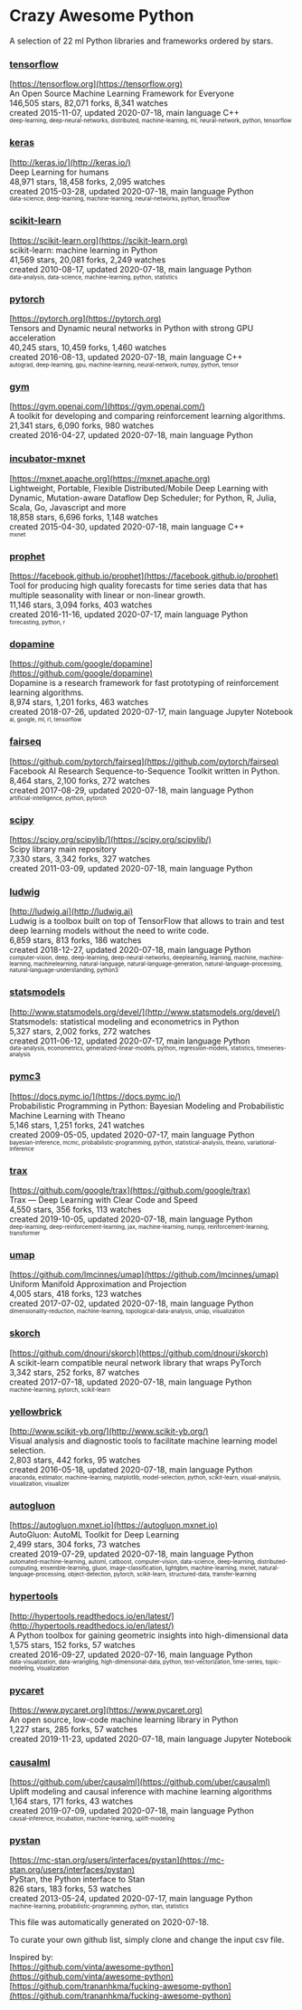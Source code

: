 # Crazy Awesome Python
A selection of 22 ml Python libraries and frameworks ordered by stars.  


### [tensorflow](https://github.com/tensorflow/tensorflow)  
[https://tensorflow.org](https://tensorflow.org)  
An Open Source Machine Learning Framework for Everyone  
146,505 stars, 82,071 forks, 8,341 watches  
created 2015-11-07, updated 2020-07-18, main language C++  
<sub><sup>deep-learning, deep-neural-networks, distributed, machine-learning, ml, neural-network, python, tensorflow</sup></sub>


### [keras](https://github.com/keras-team/keras)  
[http://keras.io/](http://keras.io/)  
Deep Learning for humans  
48,971 stars, 18,458 forks, 2,095 watches  
created 2015-03-28, updated 2020-07-18, main language Python  
<sub><sup>data-science, deep-learning, machine-learning, neural-networks, python, tensorflow</sup></sub>


### [scikit-learn](https://github.com/scikit-learn/scikit-learn)  
[https://scikit-learn.org](https://scikit-learn.org)  
scikit-learn: machine learning in Python  
41,569 stars, 20,081 forks, 2,249 watches  
created 2010-08-17, updated 2020-07-18, main language Python  
<sub><sup>data-analysis, data-science, machine-learning, python, statistics</sup></sub>


### [pytorch](https://github.com/pytorch/pytorch)  
[https://pytorch.org](https://pytorch.org)  
Tensors and Dynamic neural networks in Python with strong GPU acceleration  
40,245 stars, 10,459 forks, 1,460 watches  
created 2016-08-13, updated 2020-07-18, main language C++  
<sub><sup>autograd, deep-learning, gpu, machine-learning, neural-network, numpy, python, tensor</sup></sub>


### [gym](https://github.com/openai/gym)  
[https://gym.openai.com/](https://gym.openai.com/)  
A toolkit for developing and comparing reinforcement learning algorithms.  
21,341 stars, 6,090 forks, 980 watches  
created 2016-04-27, updated 2020-07-18, main language Python  


### [incubator-mxnet](https://github.com/apache/incubator-mxnet)  
[https://mxnet.apache.org](https://mxnet.apache.org)  
Lightweight, Portable, Flexible Distributed/Mobile Deep Learning with Dynamic, Mutation-aware Dataflow Dep Scheduler; for Python, R, Julia, Scala, Go, Javascript and more  
18,858 stars, 6,696 forks, 1,148 watches  
created 2015-04-30, updated 2020-07-18, main language C++  
<sub><sup>mxnet</sup></sub>


### [prophet](https://github.com/facebook/prophet)  
[https://facebook.github.io/prophet](https://facebook.github.io/prophet)  
Tool for producing high quality forecasts for time series data that has multiple seasonality with linear or non-linear growth.  
11,146 stars, 3,094 forks, 403 watches  
created 2016-11-16, updated 2020-07-17, main language Python  
<sub><sup>forecasting, python, r</sup></sub>


### [dopamine](https://github.com/google/dopamine)  
[https://github.com/google/dopamine](https://github.com/google/dopamine)  
Dopamine is a research framework for fast prototyping of reinforcement learning algorithms.   
8,974 stars, 1,201 forks, 463 watches  
created 2018-07-26, updated 2020-07-17, main language Jupyter Notebook  
<sub><sup>ai, google, ml, rl, tensorflow</sup></sub>


### [fairseq](https://github.com/pytorch/fairseq)  
[https://github.com/pytorch/fairseq](https://github.com/pytorch/fairseq)  
Facebook AI Research Sequence-to-Sequence Toolkit written in Python.  
8,464 stars, 2,100 forks, 272 watches  
created 2017-08-29, updated 2020-07-18, main language Python  
<sub><sup>artificial-intelligence, python, pytorch</sup></sub>


### [scipy](https://github.com/scipy/scipy)  
[https://scipy.org/scipylib/](https://scipy.org/scipylib/)  
Scipy library main repository  
7,330 stars, 3,342 forks, 327 watches  
created 2011-03-09, updated 2020-07-18, main language Python  


### [ludwig](https://github.com/uber/ludwig)  
[http://ludwig.ai](http://ludwig.ai)  
Ludwig is a toolbox built on top of TensorFlow that allows to train and test deep learning models without the need to write code.  
6,859 stars, 813 forks, 186 watches  
created 2018-12-27, updated 2020-07-18, main language Python  
<sub><sup>computer-vision, deep, deep-learning, deep-neural-networks, deeplearning, learning, machine, machine-learning, machinelearning, natural-language, natural-language-generation, natural-language-processing, natural-language-understanding, python3</sup></sub>


### [statsmodels](https://github.com/statsmodels/statsmodels)  
[http://www.statsmodels.org/devel/](http://www.statsmodels.org/devel/)  
Statsmodels: statistical modeling and econometrics in Python  
5,327 stars, 2,002 forks, 272 watches  
created 2011-06-12, updated 2020-07-17, main language Python  
<sub><sup>data-analysis, econometrics, generalized-linear-models, python, regression-models, statistics, timeseries-analysis</sup></sub>


### [pymc3](https://github.com/pymc-devs/pymc3)  
[https://docs.pymc.io/](https://docs.pymc.io/)  
Probabilistic Programming in Python: Bayesian Modeling and Probabilistic Machine Learning with Theano  
5,146 stars, 1,251 forks, 241 watches  
created 2009-05-05, updated 2020-07-17, main language Python  
<sub><sup>bayesian-inference, mcmc, probabilistic-programming, python, statistical-analysis, theano, variational-inference</sup></sub>


### [trax](https://github.com/google/trax)  
[https://github.com/google/trax](https://github.com/google/trax)  
Trax — Deep Learning with Clear Code and Speed  
4,550 stars, 356 forks, 113 watches  
created 2019-10-05, updated 2020-07-18, main language Python  
<sub><sup>deep-learning, deep-reinforcement-learning, jax, machine-learning, numpy, reinforcement-learning, transformer</sup></sub>


### [umap](https://github.com/lmcinnes/umap)  
[https://github.com/lmcinnes/umap](https://github.com/lmcinnes/umap)  
Uniform Manifold Approximation and Projection  
4,005 stars, 418 forks, 123 watches  
created 2017-07-02, updated 2020-07-18, main language Python  
<sub><sup>dimensionality-reduction, machine-learning, topological-data-analysis, umap, visualization</sup></sub>


### [skorch](https://github.com/dnouri/skorch)  
[https://github.com/dnouri/skorch](https://github.com/dnouri/skorch)  
A scikit-learn compatible neural network library that wraps PyTorch  
3,342 stars, 252 forks, 87 watches  
created 2017-07-18, updated 2020-07-18, main language Python  
<sub><sup>machine-learning, pytorch, scikit-learn</sup></sub>


### [yellowbrick](https://github.com/DistrictDataLabs/yellowbrick)  
[http://www.scikit-yb.org/](http://www.scikit-yb.org/)  
Visual analysis and diagnostic tools to facilitate machine learning model selection.  
2,803 stars, 442 forks, 95 watches  
created 2016-05-18, updated 2020-07-18, main language Python  
<sub><sup>anaconda, estimator, machine-learning, matplotlib, model-selection, python, scikit-learn, visual-analysis, visualization, visualizer</sup></sub>


### [autogluon](https://github.com/awslabs/autogluon)  
[https://autogluon.mxnet.io](https://autogluon.mxnet.io)  
AutoGluon: AutoML Toolkit for Deep Learning  
2,499 stars, 304 forks, 73 watches  
created 2019-07-29, updated 2020-07-18, main language Python  
<sub><sup>automated-machine-learning, automl, catboost, computer-vision, data-science, deep-learning, distributed-computing, ensemble-learning, gluon, image-classification, lightgbm, machine-learning, mxnet, natural-language-processing, object-detection, pytorch, scikit-learn, structured-data, transfer-learning</sup></sub>


### [hypertools](https://github.com/ContextLab/hypertools)  
[http://hypertools.readthedocs.io/en/latest/](http://hypertools.readthedocs.io/en/latest/)  
A Python toolbox for gaining geometric insights into high-dimensional data  
1,575 stars, 152 forks, 57 watches  
created 2016-09-27, updated 2020-07-16, main language Python  
<sub><sup>data-visualization, data-wrangling, high-dimensional-data, python, text-vectorization, time-series, topic-modeling, visualization</sup></sub>


### [pycaret](https://github.com/pycaret/pycaret)  
[https://www.pycaret.org](https://www.pycaret.org)  
An open source, low-code machine learning library in Python  
1,227 stars, 285 forks, 57 watches  
created 2019-11-23, updated 2020-07-18, main language Jupyter Notebook  


### [causalml](https://github.com/uber/causalml)  
[https://github.com/uber/causalml](https://github.com/uber/causalml)  
Uplift modeling and causal inference with machine learning algorithms  
1,164 stars, 171 forks, 43 watches  
created 2019-07-09, updated 2020-07-18, main language Python  
<sub><sup>causal-inference, incubation, machine-learning, uplift-modeling</sup></sub>


### [pystan](https://github.com/stan-dev/pystan)  
[https://mc-stan.org/users/interfaces/pystan](https://mc-stan.org/users/interfaces/pystan)  
PyStan, the Python interface to Stan  
826 stars, 183 forks, 53 watches  
created 2013-05-24, updated 2020-07-17, main language Python  
<sub><sup>machine-learning, probabilistic-programming, python, stan, statistics</sup></sub>


This file was automatically generated on 2020-07-18.  

To curate your own github list, simply clone and change the input csv file.  

Inspired by:  
[https://github.com/vinta/awesome-python](https://github.com/vinta/awesome-python)  
[https://github.com/trananhkma/fucking-awesome-python](https://github.com/trananhkma/fucking-awesome-python)  